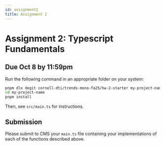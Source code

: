```yaml
---
id: assignment2
title: Assignment 2
---
```


# Assignment 2: Typescript Fundamentals

## Due Oct 8 by 11:59pm

Run the following command in an appropriate folder on your system:

```bash
pnpm dlx degit cornell-dti/trends-mono-fa25/hw-2-starter my-project-name
cd my-project-name
pnpm install
```

Then, see `src/main.ts` for instructions.

## Submission

Please submit to CMS your `main.ts` file containing your implementations of
each of the functions described above.
